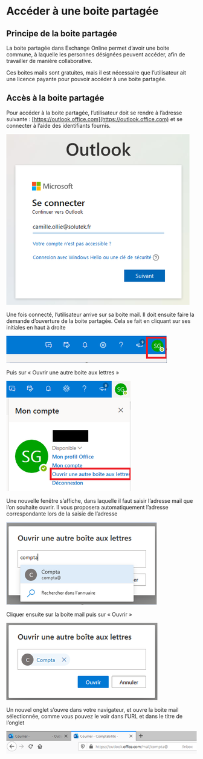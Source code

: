 # Accéder à une boite partagée

## **Principe de la boite partagée**

La boite partagée dans Exchange Online permet d’avoir une boite commune, à laquelle les personnes désignées peuvent accéder, afin de travailler de manière collaborative.

Ces boites mails sont gratuites, mais il est nécessaire que l’utilisateur ait une licence payante pour pouvoir accéder à une boite partagée.

## **Accès à la boite partagée**

Pour accéder à la boite partagée, l’utilisateur doit se rendre à l’adresse suivante : [https://outlook.office.com](https://outlook.office.com) et se connecter à l’aide des identifiants fournis.

![P44#yIS1](<../../../.gitbook/assets/0 (4).png>)

Une fois connecté, l’utilisateur arrive sur sa boite mail. Il doit ensuite faire la demande d’ouverture de la boite partagée. Cela se fait en cliquant sur ses initiales en haut à droite

![P51#yIS1](<../../../.gitbook/assets/1 (4).png>)

Puis sur « Ouvrir une autre boite aux lettres »

![P55#yIS1](<../../../.gitbook/assets/2 (4).png>)

Une nouvelle fenêtre s’affiche, dans laquelle il faut saisir l’adresse mail que l’on souhaite ouvrir. Il vous proposera automatiquement l’adresse correspondante lors de la saisie de l’adresse

![P60#yIS1](<../../../.gitbook/assets/3 (7).png>)

Cliquer ensuite sur la boite mail puis sur « Ouvrir »

![P64#yIS1](<../../../.gitbook/assets/4 (3).png>)

Un nouvel onglet s’ouvre dans votre navigateur, et ouvre la boite mail sélectionnée, comme vous pouvez le voir dans l’URL et dans le titre de l’onglet

![P68#yIS1](<../../../.gitbook/assets/5 (3).png>)
